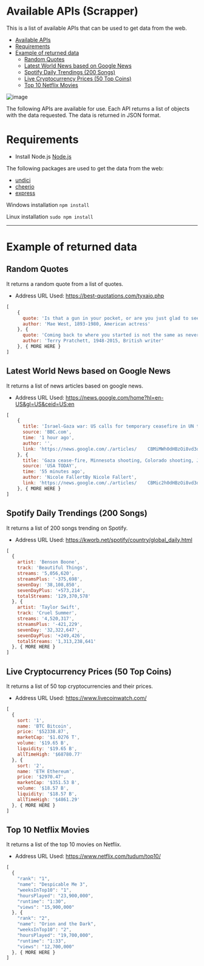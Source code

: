# Available APIs (Scrapper)
This is a list of available APIs that can be used to get data from the web.

- [Available APIs](#available-apis)
- [Requirements](#requirements)
- [Example of returned data](#example-of-returned-data)
  - [Random Quotes](#random-quotes)
  - [Latest World News based on Google News](#latest-world-news-based-on-google-news)
  - [Spotify Daily Trendings (200 Songs)](#spotify-daily-trendings-200-songs)
  - [Live Cryptocurrency Prices (50 Top Coins)](#live-cryptocurrency-prices-50-top-coins)
  - [Top 10 Netflix Movies](#top-10-netflix-movies)
 
![image](https://github.com/johnandreopoulos/Public-APIs/assets/39243722/bec8fd93-d454-4105-95fd-51acca6a1b4f)
  
The following APIs are available for use. Each API returns a list of objects with the data requested. The data is returned in JSON format.

# Requirements
- Install Node.js [Node.js](https://nodejs.org/en/download/)
  
The following packages are used to get the data from the web:
- [undici](https://www.npmjs.com/package/undici)
- [cheerio](https://www.npmjs.com/package/cheerio)
- [express](https://www.npmjs.com/package/express)

Windows installation `npm install`

Linux installation `sudo npm install`

---

# Example of returned data
## Random Quotes
It returns a random quote from a list of quotes.
- Address URL Used: https://best-quotations.com/tyxaio.php
```js
[
    {
      quote: 'Is that a gun in your pocket, or are you just glad to see me?',
      author: 'Mae West, 1893-1980, American actress'
    }, {
      quote: 'Coming back to where you started is not the same as never leaving.',
      author: 'Terry Pratchett, 1948-2015, British writer'
    }, { MORE HERE }
]
```

## Latest World News based on Google News
It returns a list of news articles based on google news.
- Address URL Used: https://news.google.com/home?hl=en-US&gl=US&ceid=US:en
```js
[
    {
      title: 'Israel-Gaza war: US calls for temporary ceasefire in UN text',
      source: 'BBC.com',
      time: '1 hour ago',
      author: '',
      link: 'https://news.google.com/./articles/    CBMiMWh0dHBzOi8vd3d3LmJiYy5jb20vbmV3cy93b3JsZC11cy1jYW5hZGEtNjgzNDYwMjfSATVodH  RwczovL3d3dy5iYmMuY29tL25ld3Mvd29ybGQtdXMtY2FuYWRhLTY4MzQ2MDI3LmFtcA?hl=en-US&    gl=US&ceid=US%3Aen'
    }, {
      title: 'Gaza cease-fire, Minnesota shooting, Colorado shooting, Julian    Assange, California rain, Biden: Daily Briefing',
      source: 'USA TODAY',
      time: '55 minutes ago',
      author: 'Nicole FallertBy Nicole Fallert',
      link: 'https://news.google.com/./articles/    CBMic2h0dHBzOi8vd3d3LnVzYXRvZGF5LmNvbS9zdG9yeS9uZXdzLzIwMjQvMDIvMjAvaXNyYWVsLW  hhbWFzLWNlYXNlLWZpcmUtc2hvb3RpbmctZ3VuLWNhbGlmb3JuaWEtd2VhdGhlci83MjY2Nzg5MTAw    Ny_SAQA?hl=en-US&gl=US&ceid=US%3Aen'
    }, { MORE HERE }
]
```

## Spotify Daily Trendings (200 Songs)
It returns a list of 200 songs trending on Spotify.
- Address URL Used: https://kworb.net/spotify/country/global_daily.html 
```js
[
  {
    artist: 'Benson Boone',
    track: 'Beautiful Things',
    streams: '5,056,620',
    streamsPlus: '-375,698',
    sevenDay: '38,108,850',
    sevenDayPlus: '+573,214',
    totalStreams: '129,370,578'
  }, {
    artist: 'Taylor Swift',
    track: 'Cruel Summer',
    streams: '4,520,317',
    streamsPlus: '-421,229',
    sevenDay: '32,322,647',
    sevenDayPlus: '+249,426',
    totalStreams: '1,313,238,641'
  }, { MORE HERE }
]
```

## Live Cryptocurrency Prices (50 Top Coins)
It returns a list of 50 top cryptocurrencies and their prices.
- Address URL Used: https://www.livecoinwatch.com/
```js
[
  {
    sort: '1',
    name: 'BTC Bitcoin',
    price: '$52338.87',
    marketCap: '$1.0276 T',
    volume: '$19.65 B',
    liquidity: '$19.65 B',
    allTimeHigh: '$68780.77'
  }, {
    sort: '2',
    name: 'ETH Ethereum',
    price: '$2970.47',
    marketCap: '$351.53 B',
    volume: '$18.57 B',
    liquidity: '$18.57 B',
    allTimeHigh: '$4861.29'
  }, { MORE HERE }
]
```

## Top 10 Netflix Movies
It returns a list of the top 10 movies on Netflix.
- Address URL Used: https://www.netflix.com/tudum/top10/
```js
[
  {
    "rank": "1",
    "name": "Despicable Me 3",
    "weeksInTop10": "1",
    "hoursPlayed": "23,900,000",
    "runtime": "1:30",
    "views": "15,900,000"
  }, {
    "rank": "2",
    "name": "Orion and the Dark",
    "weeksInTop10": "2",
    "hoursPlayed": "19,700,000",
    "runtime": "1:33",
    "views": "12,700,000"
  }, { MORE HERE }
]
```
